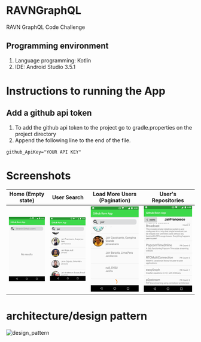 # RAVNGraphQL
RAVN GraphQL Code Challenge

## Programming environment
1. Language programming: Kotlin
2. IDE: Android Studio 3.5.1

# Instructions to running the App
## Add a github api token
1. To add the github api token to the project go to gradle.properties on the project directory
2. Append the following line to the end of the file.

```
github_ApiKey="YOUR API KEY"

```
# Screenshots


| Home (Empty state)   | User Search | Load More Users (Pagination) | User's Repositories |
| ------------- | ------------- | ------------- | ------------- | 
| ![home](Screenshots/start_app.png) | ![search_user](Screenshots/search_user.png)  | ![pagination](Screenshots/pagination.png) | ![repositores](Screenshots/repositories.png) |

# architecture/design pattern

![design_pattern](Screenshots/mvc_diagram.png)
